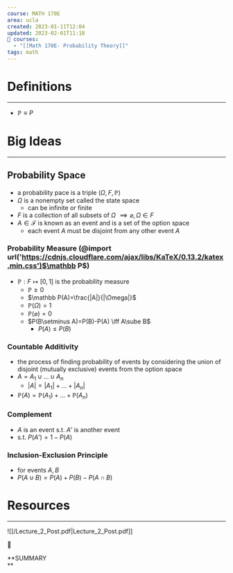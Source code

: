 ```yaml
---
course: MATH 170E
area: ucla
created: 2023-01-11T12:04
updated: 2023-02-01T11:18
📕 courses:
  - "[[Math 170E- Probability Theory]]"
tags: math
---
```

# Definitions

---

- $\mathbb P \equiv P$﻿

# Big Ideas

---

## Probability Space

- a probability pace is a triple ($\Omega,F,\mathbb{P}$﻿)
- $\Omega$﻿ is a nonempty set called the state space
    - can be infinite or finite
- $F$﻿ is a collection of all subsets of $\Omega$﻿ $\implies \varnothing,\Omega\in F$﻿
- $A\in \mathscr F$﻿ is known as an event and is a set of the option space
    - each event $A$﻿ must be disjoint from any other event $A$﻿

### Probability Measure (@import url('https://cdnjs.cloudflare.com/ajax/libs/KaTeX/0.13.2/katex.min.css')$\mathbb P$﻿)

- $\mathbb P:F\longmapsto [0,1]$﻿ is the probability measure
    - $\mathbb P ≥ 0$﻿
    - $\mathbb P(A)=\frac{|A|}{|\Omega|}$﻿
    - $\mathbb P(\Omega)=1$﻿
    - $\mathbb P(\varnothing)=0$﻿
    - $P(B\setminus A)=P(B)-P(A) \iff A\sube B$﻿
        - $P(A)\le P(B)$﻿

### Countable Additivity

- the process of finding probability of events by considering the union of disjoint (mutually exclusive) events from the option space
- $A=A_1\cup…\cup A_n$﻿
    - $|A|=|A_1|+…+|A_n|$﻿
- $\mathbb P(A)=\mathbb P(A_1)+…+\mathbb P(A_n)$﻿

### Complement

- $A$﻿ is an event s.t. $A’$﻿ is another event
- s.t. $P(A’)=1-P(A)$﻿

### Inclusion-Exclusion Principle

- for events $A,B$﻿
- $P(A\cup B)=P(A)+P(B)-P(A\cap B)$﻿

# Resources

---

![[/Lecture_2_Post.pdf|Lecture_2_Post.pdf]]

📌

**SUMMARY  
**